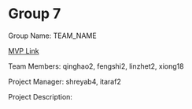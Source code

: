 # Group 7
Group Name: TEAM_NAME

[MVP Link](https://docs.google.com/document/d/1WG2lb3es7Ak16TpdynTLyOATXpLqlkP6FfUrsMbtkdw/edit?usp=sharing)

Team Members: qinghao2, fengshi2, linzhet2, xiong18

Project Manager: shreyab4, itaraf2

Project Description: 

